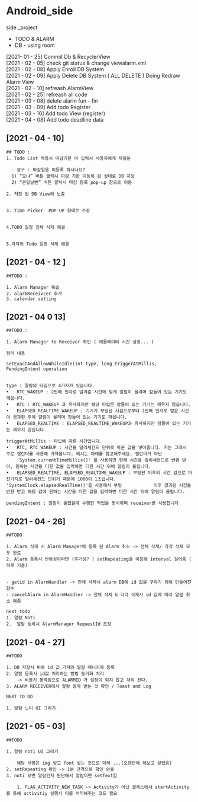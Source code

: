 # Android_side
side _project 
- TODO & ALARM
- DB - using room

[2021- 01 - 25] Commit Db & RecyclerView   
[2021 - 02 - 05] check git status & change viewalarm.xml   
[2021 - 02 - 08] Apply Enroll DB System   
[2021 - 02 - 09] Apply Delete DB System ( ALL DELETE ) Doing Redraw Alarm View   
[2021 - 02 - 10] refreash AlarmView   
[2021 - 02 - 25] refreash all code   
[2021 - 03 - 08] delete alarm fun - fin   
[2021 - 03 - 09] Add todo Register   
[2021 - 03 - 10] Add todo View (register)   
[2021 - 04 - 08] Add todo deadline data   
## [2021 - 04 - 10] 
    
    ## TODO :
    1. Todo List 적용시 마감기한 미 입력시 사용자에게 재질문

      - 문구 : 마감일을 미등록 하시나요?
      1) “오냐” 버튼 클릭시 마감 기한 미등록 된 상태로 DB 저장
      2) “큰일날뻔” 버튼 클릭시 마감 등록 pop-up 창으로 이동

    2. 저장 된 DB View에 노출 


    3. TIme Picker  POP-UP 형태로 수정 


    4.TODO 일정 전체 삭제 해결


    5.각각의 Todo 일정 삭제 해결

   
## [2021 - 04 - 12 ]   

    ##TODO :
    
    1. Alarm Manager 복습
    2. alarmReceivcer 추가
    3. calendar setting


## [2021 - 04 0 13]

    ##TODO :
    
    1. Alarm Manager to Receiver 확인 ( 에뮬레이터 시간 설정... )
   
    정리 내용 
    
    setExactAndAllowWhileIdle(int type, long triggerAtMillis, PendingIntent operation

    
    type : 알람의 타입으로 4가지가 있습니다.
    •   RTC_WAKEUP : 2번째 인자로 넘겨준 시간에 맞게 알림이 울리며 잠들어 있는 기기도 깨웁니다.
    •   RTC : RTC_WAKEUP 과 유사하지만 해당 타입은 잠들어 있는 기기는 깨우지 않습니다.
    •   ELAPSED_REALTIME_WAKEUP : 기기가 부팅된 시점으로부터 2번째 인자로 받은 시간이 경과된 후에 알람이 울리며 잠들어 있는 기기도 깨웁니다.
    •   ELAPSED_REALTIME : ELAPSED_REALTIME_WAKEUP과 유사하지만 잠들어 있는 기기는 깨우지 않습니다.

    triggerAtMillis : 타입에 따른 시간입니다.  
    •   RTC, RTC_WAKEUP : 시간을 밀리세컨드 단위로 바꾼 값을 넣어줍니다. 저는 그래서 주로 캘린더를 사용해 가져옵니다. 예시는 아래를 참고해주세요. 캘린더가 아닌          
        'System.currentTimeMillis()' 를 사용하면 현재 시간을 밀리세컨드로 반환 받아, 원하는 시간을 더한 값을 입력하면 더한 시간 뒤에 알림이 울립니다.
    •   ELAPSED_REALTIME, ELAPSED_REALTIME_WAKEUP : 부팅된 이후의 시간 값으로 마찬가지로 밀리세컨드 단위기 때문에 1000이 1초입니다. 'SystemClock.elapsedRealTime()'를 사용해서 부팅            이후 경과된 시간을 반환 받고 해당 값에 원하는 시간을 더한 값을 입력하면 더한 시간 뒤에 알림이 울립니다.

    pendingIntent : 알림이 울렸을때 수행한 작업을 명시하며 receiver를 사용합니다

## [2021 - 04 - 26]

    ##TODO
    
    1. Alarm 삭제 시 Alarm Manager에 등록 된 Alarm 취소 -> 전체 삭제/ 각각 삭제 모두 완료
    2. Alarm 등록시 반복성이라면 (주기성? ) setRepeating을 이용해 interval 걸어줌 ( 하루 기준)

    
    - getid in AlarmHandler -> 전체 삭제시 alarm DB에 id 값을 구하기 위해 만들어진 함수
    - cancelAlarm in AlarmHandler -> 전체 삭제 & 각각 삭제시 id 값에 따라 알람 취소 해줌

    next todo 
    1. 알람 Noti
    2.  알람 등록시 AlarmManager RequestId 조정
   
## [2021 - 04 - 27]

    ##TODO
    
    1. DB 저장시 바로 id 값 가져와 알람 매니저에 등록
    2. 알람 등록시 id값 처리하는 방법 동기화 처리
        -> 비동기 동작임으로 ALARMID 가 설정이 되지 않고 처리 된다.
    3. ALARM RECEIVER에서 알람 동작 받는 것 확인 / Toast and Log

    NEXT TO DO
    
    1. 알람 노티 UI 그리기
    
## [2021 - 05 - 03]

    ##TODO
    
    1. 알람 noti UI 그리기
        
        해당 사항은 img 넣고 font 넣는 것으로 대체 ...(오랜만에 해보고 싶었음)
    2. setRepeating 확인 -> 1분 간격으로 확인 완료
    3. noti 오면 알람인지 판단해서 알람이면 setText함
    
        1. FLAG_ACTIVITY_NEW_TASK -> Activity가 아닌 클래스에서 startActivity를 통해 activitiy 실행시 이를 처리해주는 코드 필요
        
        
